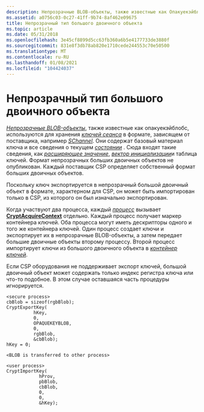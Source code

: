 ```yaml
---
description: Непрозрачные BLOB-объекты, также известные как Опакуекэйблобс, используются для хранения ключей сеанса в формате, зависящем от поставщика, например SChannel.
ms.assetid: a0756c03-0c27-41ff-9b74-8af462e09675
title: Непрозрачный тип большого двоичного объекта
ms.topic: article
ms.date: 05/31/2018
ms.openlocfilehash: 3e45cf8899d5cc63fb360a6b5e4177733de3880f
ms.sourcegitcommit: 831e8f3db78ab820e1710cede244553c70e50500
ms.translationtype: MT
ms.contentlocale: ru-RU
ms.lasthandoff: 01/08/2021
ms.locfileid: "104424037"
---
```

# <a name="opaque-blob-type"></a>Непрозрачный тип большого двоичного объекта

[*Непрозрачные BLOB-объекты*](../secgloss/o-gly.md), также известные как опакуекэйблобс, используются для хранения [*ключей сеанса*](../secgloss/s-gly.md) в формате, зависящем от поставщика, например [*SChannel*](../secgloss/s-gly.md). Они содержат базовый материал ключа и все сведения о текущем [*состоянии*](../secgloss/s-gly.md) . Сюда входят такие сведения, как [*расширяющее значение*](../secgloss/s-gly.md), [*вектор инициализации*](../secgloss/i-gly.md)и таблица ключей. Формат непрозрачных больших двоичных объектов не опубликован. Каждый поставщик CSP определяет собственный формат больших двоичных объектов.

Поскольку ключ экспортируется в непрозрачный большой двоичный объект в формате, характерном для CSP, он может быть импортирован только в CSP, из которого он был изначально экспортирован.

Когда участвуют два процесса, каждый [*процесс*](../secgloss/p-gly.md) вызывает [**CryptAcquireContext**](/windows/desktop/api/Wincrypt/nf-wincrypt-cryptacquirecontexta) отдельно. Каждый процесс получает маркер контейнера ключей. Оба процесса могут иметь дескрипторы одного и того же контейнера ключей. Один процесс создает ключи и экспортирует их в непрозрачные BLOB-объекты, а затем передает большие двоичные объекты второму процессу. Второй процесс импортирует ключи из большого двоичного объекта в [*контейнер ключей*](../secgloss/k-gly.md).

Если CSP оборудования не поддерживает экспорт ключей, большой двоичный объект может содержать только индекс регистра ключа или что-то подобное. В этом случае оставшаяся часть процедуры игнорируется.

``` syntax
<secure process>
cbBlob = sizeof(rgbBlob);
CryptExportKey(
          hKey, 
          0, 
          OPAQUEKEYBLOB, 
          0, 
          rgbBlob, 
          &cbBlob);
hKey = 0;

<BLOB is transferred to other process>

<user process>
CryptImportKey(
            hProv, 
            pbBlob, 
            cbBlob, 
            0, 
            0, 
            &hKey);
```

 

 
